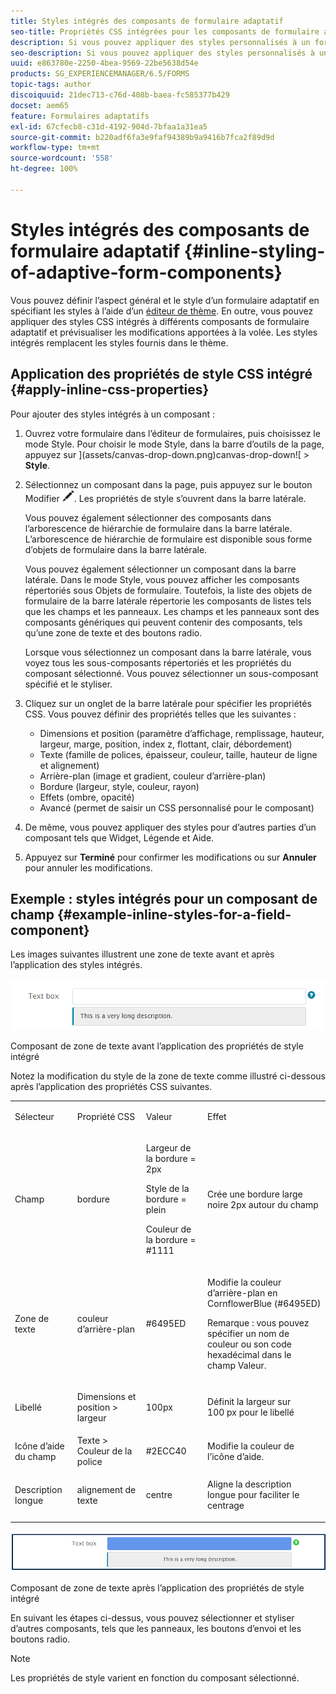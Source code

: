 ```yaml
---
title: Styles intégrés des composants de formulaire adaptatif
seo-title: Propriétés CSS intégrées pour les composants de formulaire adaptatif
description: Si vous pouvez appliquer des styles personnalisés à un formulaire adaptatif, vous pouvez également appliquer des propriétés de style CSS intégré sur les différents composants d’un formulaire adaptatif.
seo-description: Si vous pouvez appliquer des styles personnalisés à un formulaire adaptatif, vous pouvez également appliquer des propriétés de style CSS intégré sur les différents composants d’un formulaire adaptatif.
uuid: e863780e-2250-4bea-9569-22be5638d54e
products: SG_EXPERIENCEMANAGER/6.5/FORMS
topic-tags: author
discoiquuid: 21dec713-c76d-408b-baea-fc585377b429
docset: aem65
feature: Formulaires adaptatifs
exl-id: 67cfecb8-c31d-4192-904d-7bfaa1a31ea5
source-git-commit: b220adf6fa3e9faf94389b9a9416b7fca2f89d9d
workflow-type: tm+mt
source-wordcount: '558'
ht-degree: 100%

---
```


# Styles intégrés des composants de formulaire adaptatif {#inline-styling-of-adaptive-form-components}

Vous pouvez définir l’aspect général et le style d’un formulaire adaptatif en spécifiant les styles à l’aide d’un [éditeur de thème](../../forms/using/themes.md). En outre, vous pouvez appliquer des styles CSS intégrés à différents composants de formulaire adaptatif et prévisualiser les modifications apportées à la volée. Les styles intégrés remplacent les styles fournis dans le thème.

## Application des propriétés de style CSS intégré {#apply-inline-css-properties}

Pour ajouter des styles intégrés à un composant :

1. Ouvrez votre formulaire dans l’éditeur de formulaires, puis choisissez le mode Style. Pour choisir le mode Style, dans la barre d’outils de la page, appuyez sur ](assets/canvas-drop-down.png)canvas-drop-down![ > **Style**.
1. Sélectionnez un composant dans la page, puis appuyez sur le bouton Modifier ![edit-button](assets/edit-button.png). Les propriétés de style s’ouvrent dans la barre latérale.

   Vous pouvez également sélectionner des composants dans l’arborescence de hiérarchie de formulaire dans la barre latérale. L’arborescence de hiérarchie de formulaire est disponible sous forme d’objets de formulaire dans la barre latérale.

   Vous pouvez également sélectionner un composant dans la barre latérale. Dans le mode Style, vous pouvez afficher les composants répertoriés sous Objets de formulaire. Toutefois, la liste des objets de formulaire de la barre latérale répertorie les composants de listes tels que les champs et les panneaux. Les champs et les panneaux sont des composants génériques qui peuvent contenir des composants, tels qu’une zone de texte et des boutons radio.

   Lorsque vous sélectionnez un composant dans la barre latérale, vous voyez tous les sous-composants répertoriés et les propriétés du composant sélectionné. Vous pouvez sélectionner un sous-composant spécifié et le styliser.

1. Cliquez sur un onglet de la barre latérale pour spécifier les propriétés CSS. Vous pouvez définir des propriétés telles que les suivantes :

   * Dimensions et position (paramètre d’affichage, remplissage, hauteur, largeur, marge, position, index z, flottant, clair, débordement)
   * Texte (famille de polices, épaisseur, couleur, taille, hauteur de ligne et alignement)
   * Arrière-plan (image et gradient, couleur d’arrière-plan)
   * Bordure (largeur, style, couleur, rayon)
   * Effets (ombre, opacité)
   * Avancé (permet de saisir un CSS personnalisé pour le composant)

1. De même, vous pouvez appliquer des styles pour d’autres parties d’un composant tels que Widget, Légende et Aide.
1. Appuyez sur **Terminé** pour confirmer les modifications ou sur **Annuler** pour annuler les modifications.

## Exemple : styles intégrés pour un composant de champ {#example-inline-styles-for-a-field-component}

Les images suivantes illustrent une zone de texte avant et après l’application des styles intégrés.

![Composant de zone de texte avant l’application du style intégré](assets/no-style.png)

Composant de zone de texte avant l’application des propriétés de style intégré

Notez la modification du style de la zone de texte comme illustré ci-dessous après l’application des propriétés CSS suivantes.

<table>
 <tbody>
  <tr>
   <td><p>Sélecteur</p> </td>
   <td><p>Propriété CSS</p> </td>
   <td><p>Valeur</p> </td>
   <td><p>Effet</p> </td>
  </tr>
  <tr>
   <td><p>Champ</p> </td>
   <td><p>bordure</p> </td>
   <td><p>Largeur de la bordure = 2px</p> <p>Style de la bordure = plein</p> <p>Couleur de la bordure = #1111</p> </td>
   <td><p>Crée une bordure large noire 2px autour du champ</p> </td>
  </tr>
  <tr>
   <td><p>Zone de texte</p> </td>
   <td><p>couleur d’arrière-plan</p> </td>
   <td><p>#6495ED</p> </td>
   <td><p>Modifie la couleur d’arrière-plan en CornflowerBlue (#6495ED)</p> <p>Remarque : vous pouvez spécifier un nom de couleur ou son code hexadécimal dans le champ Valeur.</p> </td>
  </tr>
  <tr>
   <td><p>Libellé</p> </td>
   <td><p>Dimensions et position &gt; largeur</p> </td>
   <td><p>100px</p> </td>
   <td><p>Définit la largeur sur 100 px pour le libellé</p> </td>
  </tr>
  <tr>
   <td>Icône d’aide du champ</td>
   <td>Texte &gt; Couleur de la police</td>
   <td>#2ECC40</td>
   <td>Modifie la couleur de l’icône d’aide.</td>
  </tr>
  <tr>
   <td><p>Description longue</p> </td>
   <td><p>alignement de texte</p> </td>
   <td><p>centre</p> </td>
   <td><p>Aligne la description longue pour faciliter le centrage</p> </td>
  </tr>
 </tbody>
</table>

![Style de zone de texte après l’application du style intégré](assets/applied-style.png)

Composant de zone de texte après l’application des propriétés de style intégré

En suivant les étapes ci-dessus, vous pouvez sélectionner et styliser d’autres composants, tels que les panneaux, les boutons d’envoi et les boutons radio.

>[!NOTE]
>
>Les propriétés de style varient en fonction du composant sélectionné.
